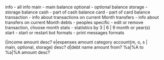 info - all info
main - main balance
optional - optional balance
storage - storage balance
cash - part of cash balance
card - part of card balance
transaction - info about transactions on current Month
transfers - info about transfers on current Month
debts - peoples
specific - edit or remove transaction, choose month
stats - statistics by 3 | 6 | 9 month or year(s)
start - start or restart bot
formats - print messages formats


i|income amount desc?
e|expenses amount category account(m, o, s | main, optional, storage) desc?
d|debt name amount
from? %a|%A to %a|%A amount desc? 